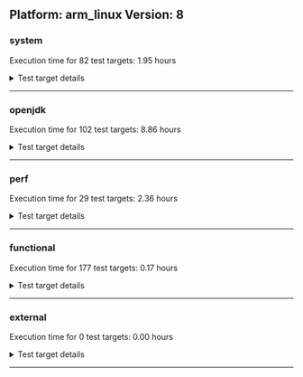 ## Platform: arm_linux Version: 8 

###  system
 Execution time for  82  test targets:  1.95  hours
<details><summary>Test target details</summary>

| Test Target Name | Time |
| --- | --- |
| TestJlmRemoteThreadAuth_2 | 865871.00  ms|
| TestJlmRemoteThreadNoAuth_2 | 710731.00  ms|
| MiniMix_aot_5m_0 | 648537.00  ms|
| TestJlmRemoteClassAuth_2 | 434589.00  ms|
| DBBLoadTest_5m_2 | 309902.00  ms|
| UtilLoadTest_5m_2 | 304414.00  ms|
| LambdaLoadTest_HS_5m_2 | 304100.00  ms|
| MauveMultiThrdLoad_5m_2 | 303740.00  ms|
| MauveSingleThrdLoad_HS_5m_2 | 303735.00  ms|
| MathLoadTest_bigdecimal_5m_2 | 303724.00  ms|
| MauveSingleInvocLoad_HS_5m_2 | 303705.00  ms|
| MathLoadTest_autosimd_5m_2 | 303400.00  ms|
| ClassLoadingTest_5m_2 | 303331.00  ms|
| MiniMix_5m_2 | 302927.00  ms|
| ConcurrentLoadTest_5m_2 | 278288.00  ms|
| MathLoadTest_all_5m_2 | 273707.00  ms|
| HCRLateAttachWorkload_2 | 264223.00  ms|
| LangLoadTest_5m_2 | 251449.00  ms|
| TestJlmRemoteNotifierProxyAuth_2 | 128647.00  ms|
| ParallelStreamsLoadTest_HS_2 | 46610.00  ms|
| LockingLoadTest_2 | 33368.00  ms|
| OAuthTest_0 | 25695.00  ms|
| jcstress_SampleTestBench_0 | 4618.00  ms|
| MachineInfo_0 | 631.00  ms|
| TestJlmRemoteClassNoAuth_2 | 33.00  ms|
| JdiTest_0 | 32.00  ms|
| JdiTest_1 | 30.00  ms|
| UtilLoadTest_5m_1 | 30.00  ms|
| TestJlmRemoteMemoryAuth_0 | 30.00  ms|
| TestJlmRemoteClassNoAuth_1 | 30.00  ms|
| TestJlmRemoteMemoryNoAuth_2 | 29.00  ms|
| TestJlmLocal_0 | 29.00  ms|
| TestJlmRemoteMemoryAuth_1 | 29.00  ms|
| UtilLoadTest_5m_0 | 29.00  ms|
| TestJlmRemoteClassNoAuth_0 | 29.00  ms|
| TestJlmRemoteMemoryAuth_2 | 29.00  ms|
| JdiTest_2 | 29.00  ms|
| TestJlmLocal_2 | 28.00  ms|
| TestJlmRemoteMemoryNoAuth_1 | 28.00  ms|
| TestJlmLocal_1 | 28.00  ms|
| TestJlmRemoteMemoryNoAuth_0 | 28.00  ms|
| LockingLoadTest_0 | 25.00  ms|
| MauveSingleInvocLoad_HS_5m_0 | 24.00  ms|
| MauveMultiThrdLoad_5m_0 | 24.00  ms|
| HCRLateAttachWorkload_1 | 24.00  ms|
| ParallelStreamsLoadTest_HS_1 | 24.00  ms|
| ParallelStreamsLoadTest_HS_0 | 24.00  ms|
| ClassLoadingTest_5m_0 | 23.00  ms|
| ConcurrentLoadTest_5m_0 | 23.00  ms|
| TestJlmRemoteThreadNoAuth_1 | 23.00  ms|
| TestJlmRemoteThreadNoAuth_0 | 23.00  ms|
| MathLoadTest_bigdecimal_5m_0 | 23.00  ms|
| LangLoadTest_5m_0 | 23.00  ms|
| TestJlmRemoteThreadAuth_0 | 23.00  ms|
| MauveMultiThrdLoad_5m_1 | 23.00  ms|
| NioLoadTest_5m_2 | 22.00  ms|
| MathLoadTest_autosimd_5m_0 | 22.00  ms|
| TestJlmRemoteThreadAuth_1 | 22.00  ms|
| LangLoadTest_5m_1 | 22.00  ms|
| MauveSingleInvocLoad_HS_5m_1 | 22.00  ms|
| MathLoadTest_autosimd_5m_1 | 22.00  ms|
| ClassLoadingTest_5m_1 | 22.00  ms|
| MiniMix_5m_0 | 22.00  ms|
| DBBLoadTest_5m_1 | 22.00  ms|
| NioLoadTest_5m_1 | 22.00  ms|
| MauveSingleThrdLoad_HS_5m_0 | 22.00  ms|
| LambdaLoadTest_HS_5m_0 | 22.00  ms|
| LambdaLoadTest_HS_5m_1 | 22.00  ms|
| MathLoadTest_bigdecimal_5m_1 | 22.00  ms|
| MiniMix_5m_1 | 22.00  ms|
| TestJlmRemoteNotifierProxyAuth_1 | 22.00  ms|
| NioLoadTest_5m_0 | 22.00  ms|
| MathLoadTest_all_5m_0 | 22.00  ms|
| MauveSingleThrdLoad_HS_5m_1 | 22.00  ms|
| ConcurrentLoadTest_5m_1 | 21.00  ms|
| TestJlmRemoteClassAuth_1 | 21.00  ms|
| TestJlmRemoteNotifierProxyAuth_0 | 21.00  ms|
| TestJlmRemoteClassAuth_0 | 21.00  ms|
| MathLoadTest_all_5m_1 | 21.00  ms|
| HCRLateAttachWorkload_0 | 20.00  ms|
| DBBLoadTest_5m_0 | 20.00  ms|
| LockingLoadTest_1 | 19.00  ms|
</details>

---

###  openjdk
 Execution time for  102  test targets:  8.86  hours
<details><summary>Test target details</summary>

| Test Target Name | Time |
| --- | --- |
| jdk_util_2 | 22529082.00  ms|
| hotspot_jre_2 | 1532616.00  ms|
| jdk_other_2 | 1464750.00  ms|
| jdk_jfr_2 | 1321741.00  ms|
| jdk_security3_2 | 1302100.00  ms|
| jdk_security2_2 | 507601.00  ms|
| jdk_nio_2 | 500229.00  ms|
| jdk_net_2 | 360513.00  ms|
| hotspot_custom_2 | 303969.00  ms|
| jdk_tools_2 | 253693.00  ms|
| jdk_jdi_jdk8_2 | 243600.00  ms|
| jdk_rmi_2 | 242761.00  ms|
| jdk_jmx_2 | 195050.00  ms|
| jdk_beans_2 | 187863.00  ms|
| jdk_security1_2 | 159137.00  ms|
| jdk_lang_2 | 125026.00  ms|
| jdk_security4_2 | 124717.00  ms|
| jdk_instrument_2 | 123258.00  ms|
| jdk_imageio_2 | 90787.00  ms|
| jdk_management_2 | 74005.00  ms|
| jdk_math_2 | 66607.00  ms|
| jdk_custom_2 | 63066.00  ms|
| jdk_time_2 | 49171.00  ms|
| jdk_text_2 | 27633.00  ms|
| jdk_io_2 | 16593.00  ms|
| langtools_custom_2 | 5434.00  ms|
| hotspot_compiler_2 | 3124.00  ms|
| hotspot_serviceability_2 | 3015.00  ms|
| hotspot_gc_2 | 2969.00  ms|
| hotspot_runtime_2 | 2917.00  ms|
| jdk_awt_0 | 31.00  ms|
| jdk_management_0 | 28.00  ms|
| jdk_sound_1 | 28.00  ms|
| jdk_sound_0 | 28.00  ms|
| jdk_awt_1 | 27.00  ms|
| jdk_2d_2 | 27.00  ms|
| jdk_2d_1 | 27.00  ms|
| jdk_awt_2 | 26.00  ms|
| jdk_2d_0 | 26.00  ms|
| hotspot_compiler_0 | 26.00  ms|
| jdk_swing_1 | 26.00  ms|
| jdk_swing_2 | 25.00  ms|
| jdk_tools_0 | 25.00  ms|
| jdk_sound_2 | 24.00  ms|
| jdk_nio_1 | 24.00  ms|
| hotspot_runtime_1 | 24.00  ms|
| hotspot_runtime_0 | 24.00  ms|
| hotspot_serviceability_0 | 24.00  ms|
| jdk_swing_0 | 23.00  ms|
| jdk_security1_0 | 23.00  ms|
| hotspot_custom_0 | 23.00  ms|
| hotspot_custom_1 | 23.00  ms|
| hotspot_jre_1 | 23.00  ms|
| hotspot_jre_0 | 23.00  ms|
| hotspot_compiler_1 | 23.00  ms|
| hotspot_gc_0 | 23.00  ms|
| jdk_nio_0 | 23.00  ms|
| jdk_other_0 | 23.00  ms|
| jdk_rmi_0 | 23.00  ms|
| hotspot_serviceability_1 | 22.00  ms|
| hotspot_gc_1 | 22.00  ms|
| jdk_beans_1 | 22.00  ms|
| jdk_beans_0 | 22.00  ms|
| jdk_net_0 | 22.00  ms|
| jdk_security1_1 | 22.00  ms|
| jdk_lang_0 | 22.00  ms|
| langtools_custom_1 | 22.00  ms|
| jdk_other_1 | 22.00  ms|
| jdk_tools_1 | 22.00  ms|
| jdk_net_1 | 22.00  ms|
| jdk_custom_0 | 21.00  ms|
| jdk_instrument_1 | 21.00  ms|
| jdk_security3_1 | 21.00  ms|
| jdk_jfr_0 | 21.00  ms|
| jdk_custom_1 | 21.00  ms|
| jdk_jdi_jdk8_0 | 21.00  ms|
| jdk_io_0 | 21.00  ms|
| jdk_management_1 | 21.00  ms|
| jdk_imageio_1 | 21.00  ms|
| jdk_text_1 | 21.00  ms|
| jdk_security4_1 | 21.00  ms|
| jdk_rmi_1 | 21.00  ms|
| jdk_security3_0 | 21.00  ms|
| jdk_imageio_0 | 21.00  ms|
| langtools_custom_0 | 20.00  ms|
| jdk_io_1 | 20.00  ms|
| jdk_jmx_0 | 20.00  ms|
| jdk_util_1 | 20.00  ms|
| jdk_math_0 | 20.00  ms|
| jdk_math_1 | 20.00  ms|
| jdk_security2_0 | 20.00  ms|
| jdk_lang_1 | 20.00  ms|
| jdk_jfr_1 | 20.00  ms|
| jdk_jdi_jdk8_1 | 20.00  ms|
| jdk_security4_0 | 20.00  ms|
| jdk_security2_1 | 20.00  ms|
| jdk_instrument_0 | 19.00  ms|
| jdk_time_0 | 19.00  ms|
| jdk_jmx_1 | 19.00  ms|
| jdk_util_0 | 19.00  ms|
| jdk_time_1 | 19.00  ms|
| jdk_text_0 | 18.00  ms|
</details>

---

###  perf
 Execution time for  29  test targets:  2.36  hours
<details><summary>Test target details</summary>

| Test Target Name | Time |
| --- | --- |
| renaissance-future-genetic_0 | 1495382.00  ms|
| renaissance-philosophers_0 | 1395512.00  ms|
| renaissance-mnemonics_0 | 1348555.00  ms|
| renaissance-fj-kmeans_0 | 1318858.00  ms|
| renaissance-finagle-http_0 | 1218366.00  ms|
| renaissance-par-mnemonics_0 | 1145821.00  ms|
| renaissance-scala-kmeans_0 | 209526.00  ms|
| dacapo-h2_0 | 129007.00  ms|
| dacapo-eclipse_0 | 116526.00  ms|
| dacapo-jython_0 | 57658.00  ms|
| dacapo-avrora_0 | 19423.00  ms|
| dacapo-sunflow_0 | 13405.00  ms|
| dacapo-pmd_0 | 10250.00  ms|
| dacapo-xalan_0 | 9577.00  ms|
| dacapo-fop_0 | 6859.00  ms|
| dacapo-luindex_0 | 5139.00  ms|
| dacapo-tomcat_0 | 36.00  ms|
| renaissance-akka-uct_0 | 36.00  ms|
| renaissance-log-regression_0 | 36.00  ms|
| renaissance-movie-lens_0 | 36.00  ms|
| renaissance-naive-bayes_0 | 35.00  ms|
| dacapo-lusearch-fix_0 | 35.00  ms|
| renaissance-gauss-mix_0 | 35.00  ms|
| renaissance-dec-tree_0 | 35.00  ms|
| renaissance-db-shootout_0 | 35.00  ms|
| renaissance-als_0 | 35.00  ms|
| renaissance-finagle-chirper_0 | 35.00  ms|
| renaissance-chi-square_0 | 34.00  ms|
| IdleMicrobenchmark_HS_0 | 29.00  ms|
</details>

---

###  functional
 Execution time for  177  test targets:  0.17  hours
<details><summary>Test target details</summary>

| Test Target Name | Time |
| --- | --- |
| MBCS_Tests_charsets8_0 | 514136.00  ms|
| MBCS_Tests_annotation_zh_TW_linux_0 | 5099.00  ms|
| MBCS_Tests_annotation_ko_KR_linux_0 | 5078.00  ms|
| MBCS_Tests_annotation_ja_JP_linux_0 | 4987.00  ms|
| MBCS_Tests_annotation_zh_CN_linux_0 | 4953.00  ms|
| MBCS_Tests_coin_ja_JP_linux_0 | 3752.00  ms|
| MBCS_Tests_coin_zh_CN_linux_0 | 3649.00  ms|
| MBCS_Tests_coin_zh_TW_linux_0 | 3631.00  ms|
| MBCS_Tests_urlclassloader_ja_JP_linux_0 | 3606.00  ms|
| MBCS_Tests_coin_ko_KR_linux_0 | 3588.00  ms|
| SecurityTests_0 | 3055.00  ms|
| MBCS_Tests_jdbc41_zh_TW_linux_0 | 2889.00  ms|
| MBCS_Tests_jdbc41_ko_KR_linux_0 | 2870.00  ms|
| MBCS_Tests_jdbc41_zh_CN_linux_0 | 2868.00  ms|
| MBCS_Tests_jdbc41_ja_JP_linux_0 | 2864.00  ms|
| MBCS_Tests_urlclassloader_zh_CN_linux_0 | 2567.00  ms|
| MBCS_Tests_urlclassloader_zh_TW_linux_0 | 2557.00  ms|
| MBCS_Tests_urlclassloader_ko_KR_linux_0 | 2079.00  ms|
| MBCS_Tests_IDN_ja_JP_linux_0 | 1750.00  ms|
| MBCS_Tests_regex_ko_KR_linux_0 | 1359.00  ms|
| MBCS_Tests_regex_ja_JP_linux_0 | 1331.00  ms|
| MBCS_Tests_regex_zh_CN_linux_0 | 1011.00  ms|
| MBCS_Tests_regex_zh_TW_linux_0 | 1003.00  ms|
| MBCS_Tests_IDN_ko_KR_linux_0 | 972.00  ms|
| cmdLineTester_libpathTestRtfChild_0 | 962.00  ms|
| MBCS_Tests_IDN_zh_CN_linux_0 | 917.00  ms|
| MBCS_Tests_IDN_zh_TW_linux_0 | 905.00  ms|
| MBCS_Tests_Compiler_zh_CN_linux_0 | 786.00  ms|
| MBCS_Tests_Compiler_zh_TW_linux_0 | 778.00  ms|
| MBCS_Tests_Compiler_ja_JP_linux_0 | 776.00  ms|
| MBCS_Tests_Compiler_ko_KR_linux_0 | 770.00  ms|
| MBCS_Tests_pref_ja_JP_linux_0 | 754.00  ms|
| MBCS_Tests_pref_zh_TW_linux_0 | 749.00  ms|
| MBCS_Tests_pref_ko_KR_linux_0 | 742.00  ms|
| MBCS_Tests_pref_zh_CN_linux_0 | 737.00  ms|
| IllegalAccessProtectedMethodTest_0 | 704.00  ms|
| MBCS_Tests_file_zh_TW_linux_0 | 498.00  ms|
| MBCS_Tests_file_zh_CN_linux_0 | 494.00  ms|
| MBCS_Tests_file_ja_JP_linux_0 | 483.00  ms|
| MBCS_Tests_file_ko_KR_linux_0 | 470.00  ms|
| MBCS_Tests_codepage_ja_JP_linux_0 | 424.00  ms|
| MBCS_Tests_codepage_zh_CN_linux_0 | 335.00  ms|
| MBCS_Tests_codepage_ko_KR_linux_0 | 330.00  ms|
| MBCS_Tests_codepage_zh_TW_linux_0 | 301.00  ms|
| MBCS_Tests_scanner_zh_TW_linux_0 | 266.00  ms|
| MBCS_Tests_scanner_ko_KR_linux_0 | 260.00  ms|
| MBCS_Tests_scanner_zh_CN_linux_0 | 259.00  ms|
| MBCS_Tests_scanner_ja_JP_linux_0 | 250.00  ms|
| MBCS_Tests_nio_ja_JP_linux_0 | 245.00  ms|
| MBCS_Tests_env_ja_JP_linux_0 | 232.00  ms|
| MBCS_Tests_env_zh_CN_linux_0 | 229.00  ms|
| MBCS_Tests_env_ko_KR_linux_0 | 229.00  ms|
| MBCS_Tests_nio_ko_KR_linux_0 | 226.00  ms|
| MBCS_Tests_nio_zh_TW_linux_0 | 225.00  ms|
| MBCS_Tests_env_zh_TW_linux_0 | 225.00  ms|
| MBCS_Tests_nio_zh_CN_linux_0 | 225.00  ms|
| SyntheticGCWorkload_TestCase_0 | 29.00  ms|
| MBCS_Tests_scanner_JA_JP_aix_0 | 27.00  ms|
| MBCS_Tests_IDN_ko_windows_0 | 27.00  ms|
| MBCS_Tests_scanner_ko_windows_0 | 26.00  ms|
| MBCS_Tests_urlclassloader_tw_windows_0 | 26.00  ms|
| MBCS_Tests_scanner_KO_KR_aix_0 | 26.00  ms|
| MBCS_Tests_scanner_windows_0 | 26.00  ms|
| MBCS_Tests_coin_windows_0 | 26.00  ms|
| MBCS_Tests_scanner_cn_windows_0 | 26.00  ms|
| MBCS_Tests_scanner_ja_windows_0 | 25.00  ms|
| MBCS_Tests_nio_cn_windows_0 | 25.00  ms|
| MBCS_Tests_env_KO_KR_aix_0 | 25.00  ms|
| MBCS_Tests_scanner_ZH_TW_aix_0 | 25.00  ms|
| MBCS_Tests_IDN_JA_JP_aix_0 | 25.00  ms|
| MBCS_Tests_env_ZH_TW_aix_0 | 24.00  ms|
| MBCS_Tests_jdbc41_Zh_CN_aix_0 | 24.00  ms|
| MBCS_Tests_IDN_KO_KR_aix_0 | 24.00  ms|
| MBCS_Tests_regex_ja_windows_0 | 24.00  ms|
| MBCS_Tests_urlclassloader_ko_KR_aix_0 | 24.00  ms|
| MBCS_Tests_coin_tw_windows_0 | 24.00  ms|
| MBCS_Tests_Compiler_JA_JP_aix_0 | 24.00  ms|
| MBCS_Tests_nio_ZH_TW_aix_0 | 24.00  ms|
| MBCS_Tests_jdbc41_KO_KR_aix_0 | 24.00  ms|
| MBCS_Tests_env_ZH_CN_aix_0 | 24.00  ms|
| MBCS_Tests_jdbc41_ko_KR_aix_0 | 24.00  ms|
| MBCS_Tests_Compiler_ko_KR_aix_0 | 24.00  ms|
| MBCS_Tests_coin_ko_windows_0 | 24.00  ms|
| MBCS_Tests_nio_ko_windows_0 | 24.00  ms|
| MBCS_Tests_env_windows_0 | 24.00  ms|
| MBCS_Tests_jdbc41_cn_windows_0 | 24.00  ms|
| MBCS_Tests_coin_ko_KR_aix_0 | 24.00  ms|
| MBCS_Tests_scanner_ZH_CN_aix_0 | 24.00  ms|
| MBCS_Tests_nio_JA_JP_aix_0 | 24.00  ms|
| MBCS_Tests_urlclassloader_windows_0 | 24.00  ms|
| MBCS_Tests_urlclassloader_ZH_CN_aix_0 | 24.00  ms|
| MBCS_Tests_nio_tw_windows_0 | 24.00  ms|
| MBCS_Tests_regex_ko_windows_0 | 24.00  ms|
| MBCS_Tests_Compiler_KO_KR_aix_0 | 24.00  ms|
| MBCS_Tests_pref_windows_0 | 24.00  ms|
| MBCS_Tests_pref_ko_windows_0 | 24.00  ms|
| MBCS_Tests_urlclassloader_KO_KR_aix_0 | 23.00  ms|
| MBCS_Tests_IDN_tw_windows_0 | 23.00  ms|
| MBCS_Tests_regex_cn_windows_0 | 23.00  ms|
| MBCS_Tests_coin_ja_windows_0 | 23.00  ms|
| MBCS_Tests_scanner_tw_windows_0 | 23.00  ms|
| MBCS_Tests_env_JA_JP_aix_0 | 23.00  ms|
| MBCS_Tests_scanner_ko_KR_aix_0 | 23.00  ms|
| MBCS_Tests_codepage_ko_windows_0 | 23.00  ms|
| MBCS_Tests_file_ko_KR.aix_0 | 23.00  ms|
| MBCS_Tests_env_ko_KR_aix_0 | 23.00  ms|
| MBCS_Tests_jdbc41_JA_JP_aix_0 | 23.00  ms|
| MBCS_Tests_file_KO_KR.aix_0 | 23.00  ms|
| MBCS_Tests_codepage_tw_windows_0 | 23.00  ms|
| MBCS_Tests_urlclassloader_ja_windows_0 | 23.00  ms|
| cmdLineTester_classesdbgddrext_zos_0 | 23.00  ms|
| MBCS_Tests_urlclassloader_JA_JP_aix_0 | 23.00  ms|
| MBCS_Tests_coin_cn_windows_0 | 23.00  ms|
| MBCS_Tests_Compiler_ZH_TW_aix_0 | 23.00  ms|
| MBCS_Tests_annotation_ZH_TW_aix_0 | 23.00  ms|
| MBCS_Tests_urlclassloader_ko_windows_0 | 23.00  ms|
| MBCS_Tests_pref_ja_windows_0 | 23.00  ms|
| MBCS_Tests_regex_tw_windows_0 | 23.00  ms|
| MBCS_Tests_IDN_ZH_CN_aix_0 | 23.00  ms|
| MBCS_Tests_urlclassloader_ZH_TW_aix_0 | 23.00  ms|
| MBCS_Tests_IDN_cn_windows_0 | 23.00  ms|
| MBCS_Tests_annotation_Zh_CN_aix_0 | 22.00  ms|
| MBCS_Tests_file_ja_windows_0 | 22.00  ms|
| MBCS_Tests_jdbc41_tw_windows_0 | 22.00  ms|
| MBCS_Tests_annotation_JA_JP_aix_0 | 22.00  ms|
| MBCS_Tests_codepage_JA_JP_aix_0 | 22.00  ms|
| MBCS_Tests_codepage_cn_windows_0 | 22.00  ms|
| MBCS_Tests_nio_KO_KR_aix_0 | 22.00  ms|
| MBCS_Tests_coin_ZH_TW_aix_0 | 22.00  ms|
| MBCS_Tests_annotation_KO_KR_aix_0 | 22.00  ms|
| MBCS_Tests_file_JA_JP.aix_0 | 22.00  ms|
| MBCS_Tests_urlclassloader_cn_windows_0 | 22.00  ms|
| MBCS_Tests_coin_KO_KR_aix_0 | 22.00  ms|
| MBCS_Tests_file_windows_0 | 22.00  ms|
| MBCS_Tests_annotation_ko_KR_aix_0 | 22.00  ms|
| testXXArgumentTesting_0 | 22.00  ms|
| MBCS_Tests_annotation_windows_0 | 22.00  ms|
| MBCS_Tests_coin_ZH_CN_aix_0 | 22.00  ms|
| testExample_0 | 21.00  ms|
| MBCS_Tests_jdbc41_windows_0 | 21.00  ms|
| MBCS_Tests_pref_ZH_CN_aix_0 | 21.00  ms|
| MBCS_Tests_file_ZH_CN.aix_0 | 21.00  ms|
| MBCS_Tests_regex_ko_KR_aix_0 | 21.00  ms|
| MBCS_Tests_pref_JA_JP_aix_0 | 21.00  ms|
| MBCS_Tests_regex_windows_0 | 21.00  ms|
| MBCS_Tests_pref_KO_KR_aix_0 | 21.00  ms|
| MBCS_Tests_codepage_ZH_CN_aix_0 | 21.00  ms|
| MBCS_Tests_regex_JA_JP_aix_0 | 21.00  ms|
| MBCS_Tests_file_ZH_TW.aix_0 | 21.00  ms|
| MBCS_Tests_jdbc41_ZH_CN_aix_0 | 21.00  ms|
| MBCS_Tests_codepage_KO_KR_aix_0 | 21.00  ms|
| MBCS_Tests_codepage_ZH_TW_aix_0 | 21.00  ms|
| MBCS_Tests_coin_JA_JP_aix_0 | 21.00  ms|
| MBCS_Tests_Compiler_ZH_CN_aix_0 | 21.00  ms|
| MBCS_Tests_IDN_ZH_TW_aix_0 | 21.00  ms|
| MBCS_Tests_nio_windows_0 | 21.00  ms|
| MBCS_Tests_nio_ZH_CN_aix_0 | 21.00  ms|
| MBCS_Tests_IDN_ja_windows_0 | 21.00  ms|
| MBCS_Tests_file_ko_windows_0 | 20.00  ms|
| MBCS_Tests_pref_cn_windows_0 | 20.00  ms|
| MBCS_Tests_jdbc41_ja_windows_0 | 20.00  ms|
| MBCS_Tests_codepage_ja_windows_0 | 20.00  ms|
| MBCS_Tests_jdbc41_ko_windows_0 | 20.00  ms|
| MBCS_Tests_Compiler_windows_0 | 20.00  ms|
| MBCS_Tests_regex_ZH_CN_aix_0 | 20.00  ms|
| MBCS_Tests_regex_KO_KR_aix_0 | 20.00  ms|
| MBCS_Tests_IDN_windows_0 | 20.00  ms|
| MBCS_Tests_annotation_ZH_CN_aix_0 | 20.00  ms|
| MBCS_Tests_nio_ja_windows_0 | 20.00  ms|
| MBCS_Tests_pref_tw_windows_0 | 20.00  ms|
| MBCS_Tests_pref_ZH_TW_aix_0 | 20.00  ms|
| MBCS_Tests_pref_ko_KR_aix_0 | 20.00  ms|
| MBCS_Tests_codepage_windows_0 | 19.00  ms|
| MBCS_Tests_file_cn_windows_0 | 19.00  ms|
| MBCS_Tests_file_tw_windows_0 | 19.00  ms|
| MBCS_Tests_jdbc41_ZH_TW_aix_0 | 18.00  ms|
| MBCS_Tests_regex_ZH_TW_aix_0 | 18.00  ms|
</details>

---

###  external
 Execution time for  0  test targets:  0.00  hours
<details><summary>Test target details</summary>

| Test Target Name | Time |
| --- | --- |
</details>

---

